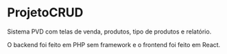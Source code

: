 # ProjetoCRUD
Sistema PVD com telas de venda, produtos, tipo de produtos e relatório.

O backend foi feito em PHP sem framework e o frontend foi feito em React.
